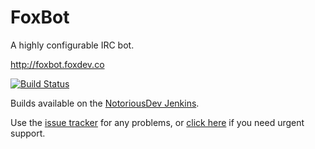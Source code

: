 FoxBot
======

A highly configurable IRC bot.

http://foxbot.foxdev.co

[![Build Status](http://ci.notoriousdev.com/buildStatus/icon?job=FoxBot)](http://ci.notoriousdev.com/job/FoxBot/)

Builds available on the [NotoriousDev Jenkins](http://ci.notoriousdev.com/job/FoxBot/).

Use the [issue tracker](https://github.com/FoxDev/FoxBot/issues/new) for any problems, or [click here](http://webchat.seion.us/?channels=foxbot) if you need urgent support.
